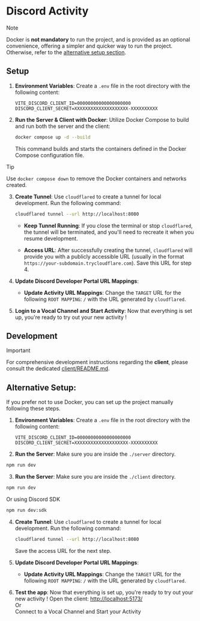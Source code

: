 # Discord Activity

> [!NOTE]
> Docker is **not mandatory** to run the project, and is provided as an optional convenience, offering a simpler and quicker way to run the project. Otherwise, refer to the [alternative setup section](#Alternative-Setup).

## Setup

1. **Environment Variables**: Create a `.env` file in the root directory with the following content:
    ```dotenv
    VITE_DISCORD_CLIENT_ID=00000000000000000000
    DISCORD_CLIENT_SECRET=XXXXXXXXXXXXXXXXXXXX-XXXXXXXXXX
    ```

2. **Run the Server & Client with Docker**: Utilize Docker Compose to build and run both the server and the client:
    ```bash
    docker compose up -d --build
    ```
    This command builds and starts the containers defined in the Docker Compose configuration file.

> [!TIP]  
> Use `docker compose down` to remove the Docker containers and networks created.

3. **Create Tunnel**: Use `cloudflared` to create a tunnel for local development. Run the following command:
    ```bash
    cloudflared tunnel --url http://localhost:8080
    ```

    - **Keep Tunnel Running**: If you close the terminal or stop `cloudflared`, the tunnel will be terminated, and you'll need to recreate it when you resume development.
    
    - **Access URL**: After successfully creating the tunnel, `cloudflared` will provide you with a publicly accessible URL (usually in the format `https://your-subdomain.trycloudflare.com`). Save this URL for step 4.

4. **Update Discord Developer Portal URL Mappings**:

    - **Update Activity URL Mappings**: Change the `TARGET` URL for the following `ROOT MAPPING`: `/` with the URL generated by `cloudflared`.

5. **Login to a Vocal Channel and Start Activity**: Now that everything is set up, you're ready to try out your new activity !

## Development

> [!IMPORTANT]
> For comprehensive development instructions regarding the **client**, please consult the dedicated [client/README.md](/client/README.md).

## Alternative Setup:

If you prefer not to use Docker, you can set up the project manually following these steps.

1. **Environment Variables**: Create a `.env` file in the root directory with the following content:
    ```dotenv
    VITE_DISCORD_CLIENT_ID=00000000000000000000
    DISCORD_CLIENT_SECRET=XXXXXXXXXXXXXXXXXXXX-XXXXXXXXXX
    ```

2. **Run the Server**: Make sure you are inside the `./server` directory.
```bash
npm run dev
```

3. **Run the Server**: Make sure you are inside the `./client` directory.
```bash
npm run dev
```
Or using Discord SDK
```bash
npm run dev:sdk
```

4. **Create Tunnel**: Use `cloudflared` to create a tunnel for local development. Run the following command:
    ```bash
    cloudflared tunnel --url http://localhost:8080
    ```
    Save the access URL for the next step.

5. **Update Discord Developer Portal URL Mappings**:

    - **Update Activity URL Mappings**: Change the `TARGET` URL for the following `ROOT MAPPING`: `/` with the URL generated by `cloudflared`.

6. **Test the app**: Now that everything is set up, you're ready to try out your new activity !
    Open the client: [http://localhost:5173/](http://localhost:5173/)<br />
    Or<br />
    Connect to a Vocal Channel and Start your Activity
